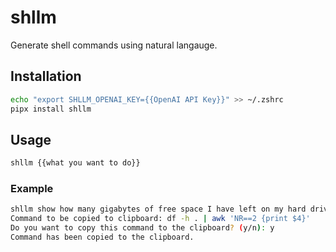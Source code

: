 # shllm
  
Generate shell commands using natural langauge.

## Installation

```bash
echo "export SHLLM_OPENAI_KEY={{OpenAI API Key}}" >> ~/.zshrc
pipx install shllm
```

## Usage
```bash
shllm {{what you want to do}}
```
### Example
```bash
shllm show how many gigabytes of free space I have left on my hard drive
Command to be copied to clipboard: df -h . | awk 'NR==2 {print $4}'
Do you want to copy this command to the clipboard? (y/n): y
Command has been copied to the clipboard.
```